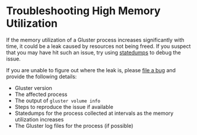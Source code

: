 Troubleshooting High Memory Utilization
=======================================

If the memory utilization of a Gluster process increases significantly with time, it could be a leak caused by resources not being freed.
If you suspect that you may have hit such an issue, try using [statedumps](./statedump.md) to debug the issue.

If you are unable to figure out where the leak is, please [file a bug](https://bugzilla.redhat.com/enter_bug.cgi?product=GlusterFS) and provide the following details:

- Gluster version
- The affected process
- The output of `gluster volume info`
- Steps to reproduce the issue if available
- Statedumps for the process collected at intervals as the memory utilization increases
- The Gluster log files for the process (if possible)

